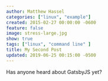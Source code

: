 ```yaml
---
author: Matthew Hassel
categories: ["linux", "example"]
created: 2015-02-27 00:00:00 -0600
feature: false
image: stress-large.jpg
show: true
tags: ["linux", "command line" ]
title: My Second Post
updated: 2019-06-25 00:15:00 -0500
---
```


Has anyone heard about GatsbyJS yet?